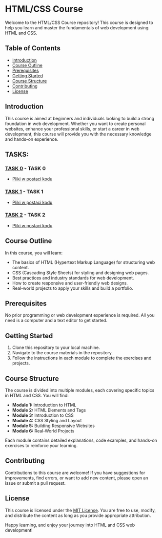 # HTML/CSS Course

Welcome to the HTML/CSS Course repository! This course is designed to help you learn and master the fundamentals of web development using HTML and CSS.

## Table of Contents
- [Introduction](#introduction)
- [Course Outline](#course-outline)
- [Prerequisites](#prerequisites)
- [Getting Started](#getting-started)
- [Course Structure](#course-structure)
- [Contributing](#contributing)
- [License](#license)

## Introduction
This course is aimed at beginners and individuals looking to build a strong foundation in web development. Whether you want to create personal websites, enhance your professional skills, or start a career in web development, this course will provide you with the necessary knowledge and hands-on experience.

## TASKS:

### [TASK 0](Courses/Course2) - TASK 0
- [Pliki w postaci kodu](https://github.com/dawidolko/Internet-Technologies/tree/main/Courses/Course2)<br>

### [TASK 1](Courses/Course2/Version%201.0) - TASK 1
- [Pliki w postaci kodu](https://github.com/dawidolko/Internet-Technologies/tree/main/Courses/Course2/Version%201.0)<br>

### [TASK 2](Courses/Course2/Version%202.0) - TASK 2
- [Pliki w postaci kodu](https://github.com/dawidolko/Internet-Technologies/tree/main/Courses/Course2/Version%202.0)<br>

## Course Outline
In this course, you will learn:
- The basics of HTML (Hypertext Markup Language) for structuring web content.
- CSS (Cascading Style Sheets) for styling and designing web pages.
- Best practices and industry standards for web development.
- How to create responsive and user-friendly web designs.
- Real-world projects to apply your skills and build a portfolio.

## Prerequisites
No prior programming or web development experience is required. All you need is a computer and a text editor to get started.

## Getting Started
1. Clone this repository to your local machine.
2. Navigate to the course materials in the repository.
3. Follow the instructions in each module to complete the exercises and projects.

## Course Structure
The course is divided into multiple modules, each covering specific topics in HTML and CSS. You will find:
- **Module 1:** Introduction to HTML
- **Module 2:** HTML Elements and Tags
- **Module 3:** Introduction to CSS
- **Module 4:** CSS Styling and Layout
- **Module 5:** Building Responsive Websites
- **Module 6:** Real-World Projects

Each module contains detailed explanations, code examples, and hands-on exercises to reinforce your learning.

## Contributing
Contributions to this course are welcome! If you have suggestions for improvements, find errors, or want to add new content, please open an issue or submit a pull request.

## License
This course is licensed under the [MIT License](LICENSE.md). You are free to use, modify, and distribute the content as long as you provide appropriate attribution.

Happy learning, and enjoy your journey into HTML and CSS web development!
